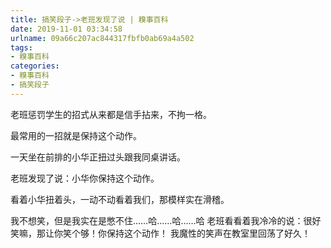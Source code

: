 ```yaml
---
title: 搞笑段子->老班发现了说 | 糗事百科
date: 2019-11-01 03:34:58
urlname: 09a66c207ac844317fbfb0ab69a4a502
tags: 
- 糗事百科
categories:
- 糗事百科
- 搞笑段子
---
```

老班惩罚学生的招式从来都是信手拈来，不拘一格。

最常用的一招就是保持这个动作。

一天坐在前排的小华正扭过头跟我同桌讲话。

老班发现了说：小华你保持这个动作。

看着小华扭着头，一动不动看着我们，那模样实在滑稽。

我不想笑，但是我实在是憋不住……哈……哈……哈  老班看看着我冷冷的说：很好笑嘛，那让你笑个够！你保持这个动作！  我魔性的笑声在教室里回荡了好久！


